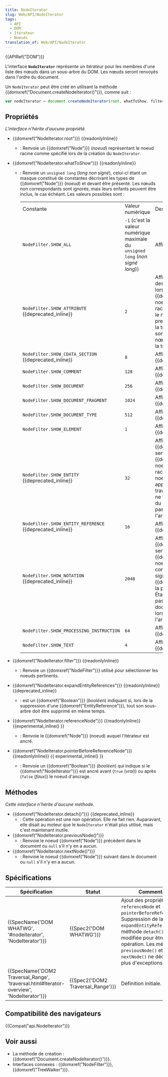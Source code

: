 ```yaml
---
title: NodeIterator
slug: Web/API/NodeIterator
tags:
  - API
  - DOM
  - Itérateur
  - Noeuds
translation_of: Web/API/NodeIterator
---
```

{{APIRef("DOM")}}

L'interface **`NodeIterator`** représente un itérateur pour les membres d'une liste des nœuds dans un sous-arbre du DOM. Les nœuds seront renvoyés dans l'ordre du document.

Un `NodeIterator` peut être créé en utilisant la méthode {{domxref("Document.createNodeIterator()")}}, comme suit :

```js
var nodeIterator = document.createNodeIterator(root, whatToShow, filter);
```

## Propriétés

_L'interface n'hérite d'aucune propriété._

- {{domxref("NodeIterator.root")}} {{readonlyInline}}
  - : Renvoie un {{domxref("Node")}} (_noeud_) représentant le noeud racine comme spécifié lors de la création du `NodeIterator`.
- {{domxref("NodeIterator.whatToShow")}} {{readonlyInline}}

  - : Renvoie un `unsigned long` (_long non signé_), celui-ci étant un masque constitué de constantes décrivant les types de {{domxref("Node")}} (_noeud_) et devant être présenté. Les nœuds non correspondants sont ignorés, mais leurs enfants peuvent être inclus, le cas échéant. Les valeurs possibles sont :

    <table class="standard-table">
      <tbody>
        <tr>
          <td class="header">Constante</td>
          <td class="header">Valeur numérique</td>
          <td class="header">Description</td>
        </tr>
        <tr>
          <td><code>NodeFilter.SHOW_ALL</code></td>
          <td>
            <code>-1</code> (c'est la valeur numérique maximale du
            <code>unsigned long</code> (<em>non signé long</em>))
          </td>
          <td>Affiche tous les noeuds.</td>
        </tr>
        <tr>
          <td><code>NodeFilter.SHOW_ATTRIBUTE</code> {{deprecated_inline}}</td>
          <td><code>2</code></td>
          <td>
            Affiche l'attribut {{domxref("Attr")}} des noeuds. Cela n'a de sens
            que lors de la création d'un {{domxref("TreeWalker")}} avec un
            noeud {{domxref("Attr")}} comme racine ; dans ce cas, cela signifie
            que le nœud d'attribut apparaîtra dans la première position de
            l'itération ou de la traversée. Comme les attributs ne sont jamais des
            enfants d'autres nœuds, ils n'apparaissent pas lors de la traversée de
            l'arbre du document.
          </td>
        </tr>
        <tr>
          <td>
            <code>NodeFilter.SHOW_CDATA_SECTION</code> {{deprecated_inline}}
          </td>
          <td><code>8</code></td>
          <td>Affiche les noeuds {{domxref("CDATASection")}}.</td>
        </tr>
        <tr>
          <td><code>NodeFilter.SHOW_COMMENT</code></td>
          <td><code>128</code></td>
          <td>Affiche les noeuds {{domxref("Comment")}}.</td>
        </tr>
        <tr>
          <td><code>NodeFilter.SHOW_DOCUMENT</code></td>
          <td><code>256</code></td>
          <td>Affiche les noeuds {{domxref("Document")}}.</td>
        </tr>
        <tr>
          <td><code>NodeFilter.SHOW_DOCUMENT_FRAGMENT</code></td>
          <td><code>1024</code></td>
          <td>Affiche les noeuds {{domxref("DocumentFragment")}}.</td>
        </tr>
        <tr>
          <td><code>NodeFilter.SHOW_DOCUMENT_TYPE</code></td>
          <td><code>512</code></td>
          <td>Affiche les noeuds {{domxref("DocumentType")}}.</td>
        </tr>
        <tr>
          <td><code>NodeFilter.SHOW_ELEMENT</code></td>
          <td><code>1</code></td>
          <td>Affiche les noeuds {{domxref("Element")}}.</td>
        </tr>
        <tr>
          <td><code>NodeFilter.SHOW_ENTITY</code> {{deprecated_inline}}</td>
          <td><code>32</code></td>
          <td>
            Affiche les noeuds {{domxref("Entity")}}. Cela n'a de sens que
            lors de la création d'un {{domxref("TreeWalker")}} avec un noeud
            {{ domxref("Entity") }} comme racine ; dans ce cas, il signifie
            que le noeud d'entité {{domxref("Entity") }} apparaîtra à la
            première position de la traversée. Étant donné que les entités ne font
            pas partie de l'arborescence du document, elles n'apparaissent pas lors
            de la traversée de l'arborescence du document.
          </td>
        </tr>
        <tr>
          <td>
            <code>NodeFilter.SHOW_ENTITY_REFERENCE</code> {{deprecated_inline}}
          </td>
          <td><code>16</code></td>
          <td>Affiche les noeuds {{domxref("EntityReference")}}.</td>
        </tr>
        <tr>
          <td><code>NodeFilter.SHOW_NOTATION</code> {{deprecated_inline}}</td>
          <td><code>2048</code></td>
          <td>
            Affiche les noeuds {{domxref("Notation")}}. Cela n'a de sens
            que lors de la création d'un {{domxref("TreeWalker")}} avec un
            noeud {{domxref("Notation")}} comme racine ; dans ce cas, il
            signifie que le noeud {{domxref("Notation")}} apparaîtra à la
            première position de la traversée. Étant donné que les entités ne font
            pas partie de l'arborescence du document, elles n'apparaissent pas lors
            de la traversée de l'arborescence du document.
          </td>
        </tr>
        <tr>
          <td><code>NodeFilter.SHOW_PROCESSING_INSTRUCTION</code></td>
          <td><code>64</code></td>
          <td>
            Affiche les noeuds {{domxref("ProcessingInstruction")}}.
          </td>
        </tr>
        <tr>
          <td><code>NodeFilter.SHOW_TEXT</code></td>
          <td><code>4</code></td>
          <td>Affiche les noeuds {{domxref("Text")}}.</td>
        </tr>
      </tbody>
    </table>

- {{domxref("NodeIterator.filter")}} {{readonlyInline}}
  - : Renvoie un {{domxref("NodeFilter")}} utilisé pour sélectionner les noeuds pertinents.
- {{domxref("NodeIterator.expandEntityReferences")}} {{readonlyInline}} {{deprecated_inline}}
  - : est un {{domxref("Boolean")}} (_booléen_) indiquant si, lors de la suppression d'une {{domxref("EntityReference")}}, tout son sous-arbre doit être supprimé en même temps.
- {{domxref("NodeIterator.referenceNode")}} {{readonlyInline}} {{experimental_inline() }}
  - : Renvoie le {{domxref("Node")}} (noeud) auquel l'itérateur est ancré.
- {{domxref("NodeIterator.pointerBeforeReferenceNode")}} {{readonlyInline}} {{ experimental_inline() }}
  - : Renvoie un {{domxref("Boolean")}} (_booléen_) qui indique si le {{domxref("NodeIterator")}} est ancré avant (`true` (_vrai_)) ou après (`false` (_faux_)) le noeud d'ancrage.

## Méthodes

_Cette interface n'hérite d'aucune méthode._

- {{domxref("NodeIterator.detach()")}} {{deprecated_inline}}
  - : Cette opération est une non opération. Elle ne fait rien. Auparavant, elle disait au moteur que le `NodeIterator` n'était plus utilisé, mais c'est maintenant inutile.
- {{domxref("NodeIterator.previousNode()")}}
  - : Renvoie le noeud {{domxref("Node")}} précédent dans le document ou `null` s'il n'y en a aucun.
- {{domxref("NodeIterator.nextNode()")}}
  - : Renvoie le noeud {{domxref("Node")}} suivant dans le document ou `null` s'il n'y en a aucun.

## Spécifications

| Spécification                                                                                                        | Statut                                       | Commentaire                                                                                                                                                                                                                                                                   |
| -------------------------------------------------------------------------------------------------------------------- | -------------------------------------------- | ----------------------------------------------------------------------------------------------------------------------------------------------------------------------------------------------------------------------------------------------------------------------------- |
| {{SpecName('DOM WHATWG', '#nodeiterator', 'NodeIterator')}}                                     | {{Spec2('DOM WHATWG')}}             | Ajout des propriétés `referenceNode` et `pointerBeforeReferenceNode`. Suppression de la propriété `expandEntityReferences`. La méthode `detach()` a été modifiée pour être une non opération. Les méthodes `previousNode()` et `nextNode()` ne déclenchent plus d'exceptions. |
| {{SpecName('DOM2 Traversal_Range', 'traversal.html#Iterator-overview', 'NodeIterator')}} | {{Spec2('DOM2 Traversal_Range')}} | Définition initiale.                                                                                                                                                                                                                                                          |

## Compatibilité des navigateurs

{{Compat("api.NodeIterator")}}

## Voir aussi

- La méthode de création : {{domxref("Document.createNodeIterator()")}}.
- Interfaces connexes : {{domxref("NodeFilter")}}, {{domxref("TreeWalker")}}.
